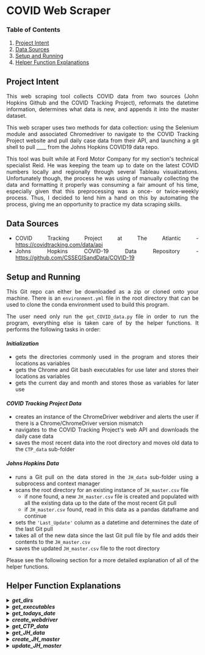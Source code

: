 # COVID Web Scraper
<div align="justify">   


### Table of Contents
1. [Project Intent](#intent)
2. [Data Sources](#data_sources)
3. [Setup and Running](#setup)
4. [Helper Function Explanations](#helper_fcns)


## Project Intent  <a name="intent"></a>
This web scraping tool collects COVID data from two sources (John Hopkins Github and the COVID Tracking Project), reformats the datetime information, determines what data is new, and appends it into the master dataset.

This web scraper uses two methods for data collection: using the Selenium module and associated Chromedriver to navigate to the COVID Tracking Project website and pull daily case data from their API, and launching a git shell to pull ____ from the Johns Hopkins COVID19 data repo.

This tool was built while at Ford Motor Company for my section's technical specialist Reid.  He was keeping the team up to date on the latest COVID numbers locally and regionally through several Tableau visualizations.  Unfortunately though, the process he was using of manually collecting the data and formatting it properly was consuming a fair amount of his time, especially given that this preprocessing was a once- or twice-weekly process.  Thus, I decided to lend him a hand on this by automating the process, giving me an opportunity to practice my data scraping skills.


## Data Sources  <a name="data_sources"></a>
* COVID Tracking Project at The Atlantic - https://covidtracking.com/data/api
* Johns Hopkins COVID-19 Data Repository - https://github.com/CSSEGISandData/COVID-19


## Setup and Running  <a name="setup"></a>

This Git repo can either be downloaded as a zip or cloned onto your machine.  There is an `environment.yml` file in the root directory that can be used to clone the conda environment used to build this program.

The user need only run the `get_COVID_data.py` file in order to run the program, everything else is taken care of by the helper functions.  It performs the following tasks in order:

#### *Initialization*
* gets the directories commonly used in the program and stores their locations as variables
* gets the Chrome and Git bash executables for use later and stores their locations as variables
* gets the current day and month and stores those as variables for later use

#### *COVID Tracking Project Data*
* creates an instance of the ChromeDriver webdriver and alerts the user if there is a Chrome/ChromeDriver version mismatch
* navigates to the COVID Tracking Project's web API and downloads the daily case data
* saves the most recent data into the root directory and moves old data to the `CTP_data` sub-folder

#### *Johns Hopkins Data*
* runs a Git pull on the data stored in the `JH_data` sub-folder using a subprocess and context manager
* scans the root directory for an existing instance of `JH_master.csv` file
    * if none found, a new `JH_master.csv` file is created and populated with all the existing data up to the date of the most recent Git pull
    * if `JH_master.csv` found, read in this data as a pandas dataframe and continue
* sets the `'Last_Update'` column as a datetime and determines the date of the last Git pull
* takes all of the new data since the last Git pull file by file and adds their contents to the `JH_master.csv`
* saves the updated `JH_master.csv` file to the root directory

Please see the following section for a more detailed explanation of all of the helper functions. 


## Helper Function Explanations  <a name="helper_fcns"></a>

<details><summary><strong><em>get_dirs</em></strong></summary>
<p>

This function returns the locations of five directories commonly used throughout the program.  The subsequent helper files require many of these directories as inputs. The five directory outputs are as follows:

* `root_dir` - the root directory on the host machine
* `helper_files_dir` - the sub-directory containing all the helper files and modules
* `downloads_dir` - the downloads folder of the host machine
* `CTP_data_dir` - the directory where historical daily CTP reports will be moved to
* `JH_data_dir` - the sub-directory within the JH github repo where the daily reports are stored

The `downloads_dir` directory is the only directory located outside of the webscraper's repository.  Thus, it has been defaulted to the Downloads folder on Windows.  If this folder cannot be found (i.e., user running a different OS), the function will prompt the user to indentify the location of the host machine's Downloads folder.

</p>
</details>

<details><summary><strong><em>get_executables</em></strong></summary>
<p>

This function allows for easier usage of this webscraper across operating systems by identifying the locations of the Chrome browser and Git bash executables.  It returns the following two variables:

* `chrome_exe`
* `git_bash_exe`

Again, my personal computer runs Windows and thus I've set the locations of these executables to their default locations on Windows.  However, if this program is run on a non-Windows machine, a warning box will open indicating that the executables cannot be found and a file dialog box is subsequently opened in which the user can identify their locations.

</p>
</details>

<details><summary><strong><em>get_todays_date</em></strong></summary>
<p>

This function simply returns the day and month at the time of running the program.  They are stored as the following variables:

* `current_day`
* `current_month`

These variables are used in the get_CTP_data function for file labeling purposes.

</p>
</details>

<details><summary><strong><em>create_webdriver</em></strong></summary>
<p>

This function performs two actions:

* Aquires the version of Chrome currently installed on the host machine
* Creates an instance of the webdriver for use in get_CTP_data function

Acquiring the Chrome version is accomplished via the win32api module, pulling the requisite information from the Chrome executable's file properties.  If a Chrome/ChromeDriver version mismatch is detected in the next step, the user will be displayed the current Chrome browser version and requested to download the associated ChromeDriver version.  This check obviously cannot run on non-Windows machines so it is effectively bypassed if this is the case.

Creating an instance of the webdriver will confirm whether the correct version of ChromeDriver is available on the machine.  If not, the user will be prompted to download the correct ChromeDriver zip file.  The zip file contents are then extracted and moved to the `helper_files` directory.  The test is then run again and either passes if the user downloaded the correct ChromeDriver version or aborts after three failed attempts.  This breaks the entire program and a printed cancellation message is displayed.

</p>
</details>

<details><summary><strong><em>get_CTP_data</em></strong></summary>
<p>

This function does the hard yards of getting the COVID Tracking Project (CTP) data, formatting the filename, moving the new data to where it needs to be.

Selenium is powering the driver functionality to navigate within the browser.  After accessing the COVID Tracking Project's website, the driver clicks its way to the link where the target data is stored.

One snag discovered during robustness testing was that sometimes the browser would timeout after requesting data from the API and the data would not be successfully downloaded.  Thus, I implemented my own timer to restart the process if the browser timeout issue occurred.

Since these files contain daily data, the last part of this function will scan the contents of the root directory for an existing daily file and move it to the CTP_data sub-folder if it exists.  It's only at this point that the newly-downloaded daily file is renamed to include the `current_day` and `current_month` (from `get_todays_date` function) and moved to the root directory.

</p>
</details>

<details><summary><strong><em>get_JH_data</em></strong></summary>
<p>

This function performs a Git pull on the JH repo stored in the `JH_data` folder.  It uses the `subprocess` module to open a Git bash using the executable found in the `git_bash_exe` variable.  It also employs a context manager to take care of opening and closing the subprocess.

</p>
</details>

<details><summary><strong><em>create_JH_master</em></strong></summary>
<p>

This function creates a new `JH_master.csv` file if one does not already exist in the main root folder.  It loops thru all of the existing files in the `JH_data`

</p>
</details>

<details><summary><strong><em>update_JH_master</em></strong></summary>
<p>

This function performs three separate tasks:

* Sets the `'Last_Update'` column in the `JH_master` dataframe to a datetime data type and drops the time portion
* Determines the date of the most recent Git pull by shifting the last date entry back by 1 day (i.e. daily files labeled 12-08-2020 contains data dated as 12-09-2020)
* Determines the new data that need to be appended to `JH_master` and loops thru these files, concatenating them to `JH_master`
* Saves the `JH_master` dataframe to the root directory

</p>
</details>




</div> 